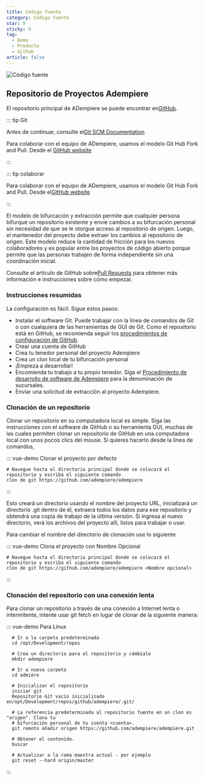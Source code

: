 ```yaml
---
title: Código fuente
category: Código fuente
star: 9
sticky: 9
tag:
  - Demo
  - Producto
  - Github
article: false
---
```


![Código fuente](/assets/img/product/source-code.png)

## Repositorio de Proyectos Adempiere

El repositorio principal de ADempiere se puede encontrar en[GitHub](https://github.com/adempiere/adempiere).

::: tip Git

Antes de continuar, consulte el[Git SCM Documentation](http://git-scm.com/doc)

Para colaborar con el equipo de ADempiere, usamos el modelo Git Hub Fork and Pull. Desde el [GitHub website](https://help.github.com/articles/using-pull-requests/#fork--pull)

:::

::: tip colaborar

Para colaborar con el equipo de ADempiere, usamos el modelo Git Hub Fork and Pull. Desde el[GitHub website](https://help.github.com/articles/using-pull-requests/#fork--pull)

:::

El modelo de bifurcación y extracción permite que cualquier persona bifurque un repositorio existente y envíe cambios a su bifurcación personal sin necesidad de que se le otorgue acceso al repositorio de origen. Luego, el mantenedor del proyecto debe extraer los cambios al repositorio de origen. Este modelo reduce la cantidad de fricción para los nuevos colaboradores y es popular entre los proyectos de código abierto porque permite que las personas trabajen de forma independiente sin una coordinación inicial.

Consulte el artículo de GitHub sobre[Pull Requests](https://help.github.com/articles/using-pull-requests) para obtener más información e instrucciones sobre cómo empezar.

### Instrucciones resumidas

La configuración es fácil. Sigue estos pasos:

- Instalar el software Git. Puede trabajar con la línea de comandos de Git o con cualquiera de las herramientas de GUI de Git. Como el repositorio está en GitHub, se recomienda seguir los [procedimientos de configuración de GitHub](https://help.github.com/articles/set-up-git/).
- Crear una cuenta de GitHub
- Crea tu tenedor personal del proyecto Adempiere
- Crea un clon local de tu bifurcación personal
- ¡Empieza a desarrollar!
- Encomienda tu trabajo a tu propio tenedor. Siga el [Procedimiento de desarrollo de software de Adempiere](http://wiki.adempiere.net/Software_Development_Procedure) para la denominación de sucursales.
- Enviar una solicitud de extracción al proyecto Adempiere.

### Clonación de un repositorio

Clonar un repositorio en su computadora local es simple. Siga las instrucciones con el software de GitHub o su herramienta GUI, muchas de las cuales permiten clonar un repositorio de GitHub en una computadora local con unos pocos clics del mouse. Si quieres hacerlo desde la línea de comandos,

::: vue-demo Clonar el proyecto por defecto

```Concha
# Navegue hasta el directorio principal donde se colocará el repositorio y escriba el siguiente comando
clon de git https://github.com/adempiere/adempiere
```

:::

Esto creará un directorio usando el nombre del proyecto URL, inicializará un directorio .git dentro de él, extraerá todos los datos para ese repositorio y obtendrá una copia de trabajo de la última versión. Si ingresa al nuevo directorio, verá los archivos del proyecto allí, listos para trabajar o usar.

Para cambiar el nombre del directorio de clonación use lo siguiente

::: vue-demo Clona el proyecto con Nombre Opcional

```Concha
# Navegue hasta el directorio principal donde se colocará el repositorio y escriba el siguiente comando
clon de git https://github.com/adempiere/adempiere <Nombre opcional>
```

:::

### Clonación del repositorio con una conexión lenta

Para clonar un repositorio a través de una conexión a Internet lenta o intermitente, intente usar git fetch en lugar de clonar de la siguiente manera:

::: vue-demo Para Linux

```Concha
  # Ir a la carpeta predeterminada
  cd /opt/Development/repos

  # Crea un directorio para el repositorio y cámbialo
  mkdir adempiere

  # Ir a nueva carpeta
  cd admière

  # Inicializar el repositorio
  iniciar git
  Repositorio Git vacío inicializado en/opt/Development/repos/github/adempiere/.git/

  # La referencia predeterminada al repositorio fuente en un clon es "origen". Clona tu
  # bifurcación personal de tu cuenta <cuenta>.
  git remoto añadir origen https://github.com/adempiere/adempiere.git

  # Obtener el contenido.
  buscar

  # Actualizar a la rama maestra actual - por ejemplo
  git reset --hard origin/master
```

:::
